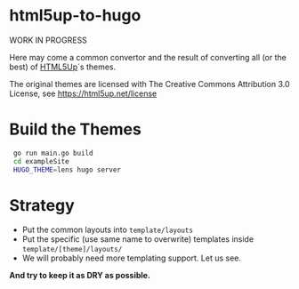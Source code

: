# html5up-to-hugo

WORK IN PROGRESS

Here may come a common convertor and the result of converting all (or the best) of [HTML5Up](https://html5up.net/)´s themes.

The original themes are licensed with The Creative Commons Attribution 3.0 License, see https://html5up.net/license


# Build the Themes

```bash
 go run main.go build
 cd exampleSite
 HUGO_THEME=lens hugo server
 ```


 # Strategy

* Put the common layouts into `template/layouts`
* Put the specific (use same name to overwrite) templates inside `template/[theme]/layouts/`
* We will probably need more templating support. Let us see.

**And try to keep it as DRY as possible.**


